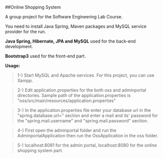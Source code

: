##Online Shopping System

A group project for the Software Engineering Lab Course.

You need to install Java Spring, Maven packages and MySQL service provider for the run.

**Java Spring, Hibernate, JPA and MySQL** used for the back-end development.

**Bootstrap3** used for the front-end part.

**Usage:**

>1-) Start MySQL and Apache services. For this project, you can use Xampp.

>2-) Edit application.properties for the both oss and adminportal directories. Sample path of the application.properties is "oss/src/main/resources/application.properties"

>3-) In the application.properties file enter your database url in the "spring.database.url=" section and enter a mail and its' password for the "spring.mail.username" and "spring.mail.password" section.

>4-) First open the adminportal folder and run the AdminportalApplication then run the OssApplication in the oss folder.

>5-) localhost:8081 for the admin portal, localhost:8080 for the online shopping system part.
